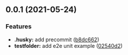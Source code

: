 ## 0.0.1 (2021-05-24)


### Features

* **.husky:** add precommit ([b8dc662](https://github.com/cjinhuo/rollup-ts-jest-boilerplate/commit/b8dc6629838f8ddf9057d1051cc97f3379e72847))
* **testfolder:** add e2e unit example ([02540d2](https://github.com/cjinhuo/rollup-ts-jest-boilerplate/commit/02540d2a75210ac44ce3d967907c3493c0c4f489))



